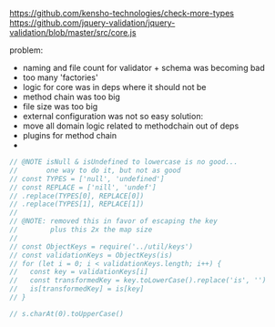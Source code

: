 https://github.com/kensho-technologies/check-more-types
https://github.com/jquery-validation/jquery-validation/blob/master/src/core.js

problem:
  - naming and file count for validator + schema was becoming bad
  - too many 'factories'
  - logic for core was in deps where it should not be
  - method chain was too big
  - file size was too big
  - external configuration was not so easy
solution:
  - move all domain logic related to methodchain out of deps
  - plugins for method chain
  -

```js
// @NOTE isNull & isUndefined to lowercase is no good...
//       one way to do it, but not as good
// const TYPES = ['null', 'undefined']
// const REPLACE = ['nill', 'undef']
// .replace(TYPES[0], REPLACE[0])
// .replace(TYPES[1], REPLACE[1])
//
// @NOTE: removed this in favor of escaping the key
//        plus this 2x the map size
//
// const ObjectKeys = require('../util/keys')
// const validationKeys = ObjectKeys(is)
// for (let i = 0; i < validationKeys.length; i++) {
//   const key = validationKeys[i]
//   const transformedKey = key.toLowerCase().replace('is', '')
//   is[transformedKey] = is[key]
// }

// s.charAt(0).toUpperCase()
```
